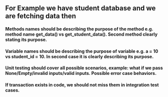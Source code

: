 ## For Example we have student database and we are fetching data then 


#### Methods names should be describing the purpose of the method e.g. method name get_data() vs get_student_data(). Second method clearly stating its purpose.
#### Variable names should be describing the purpose of variable e.g. a = 10 vs student_id = 10. In second case it is clearly describing its purpose.
#### Unit testing should cover all possible scenarios, example: what if we pass None/Empty/invalid inputs/valid inputs. Possible error case behaviors.
#### If transaction exists in code, we should not miss them in integration test cases.